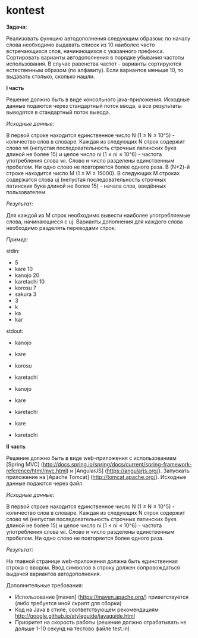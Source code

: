 # kontest
**Задача:**

Реализовать функцию автодополнения следующим образом: по началу слова необходимо выдавать список из 10 наиболее часто встречающихся слов, начинающихся с указанного префикса. Сортировать варианты автодополнения в порядке убывания частоты использования. В случае равенства частот - варианты сортируются естественным образом (по алфавиту). Если вариантов меньше 10, то выдавать столько, сколько нашли.


**I часть**

Решение должно быть в виде консольного java-приложения. Исходные данные подаются через стандартный поток ввода, а все результаты выводятся в стандартный поток вывода.

*Исходные данные:*

В первой строке находится единственное число N (1 ≤ N ≤ 10^5) - количество слов в словаре. Каждая из следующих N строк содержит слово wi (непустая последовательность строчных латинских букв длиной не более 15) и целое число ni (1 ≤ ni ≤ 10^6) - частота употребления слова wi. Слово и число разделены единственным пробелом. Ни одно слово не повторяется более одного раза. В (N+2)-й строке находится число M (1 ≤ M ≤ 15000). В следующих M строках содержатся слова uj (непустая последовательность строчных латинских букв длиной не более 15) - начала слов, введённых пользователем.

*Результат:*

Для каждой из M строк необходимо вывести наиболее употребляемые слова, начинающиеся с uj. Варианты дополнения для каждого слова необходимо разделять переводами строк.

*Пример:*

stdin:

* 5
* kare 10
* kanojo 20
* karetachi 10
* korosu 7
* sakura 3
* 3
* k
* ka
* kar

stdout:

* kanojo
* kare
* korosu
* karetachi

* kanojo
* kare
* karetachi

* kare
* karetachi


**II часть**

Решение должно быть в виде web-приложения с использованием [Spring MVC] (http://docs.spring.io/spring/docs/current/spring-framework-reference/html/mvc.html) и [AngularJS] (https://angularjs.org/). Запускать приложение на [Apache Tomcat] (http://tomcat.apache.org/). Исходные данные подаются через файл.

*Исходные данные:*

В первой строке находится единственное число N (1 ≤ N ≤ 10^5) - количество слов в словаре. Каждая из следующих N строк содержит слово wi (непустая последовательность строчных латинских букв длиной не более 15) и целое число ni (1 ≤ ni ≤ 10^6) - частота употребления слова wi. Слово и число разделены единственным пробелом. Ни одно слово не повторяется более одного раза.

*Результат:*

На главной странице web-приложения должна быть единственная строка с вводом. Ввод символов в строку должен сопровождаться выдачей вариантов автодополнения.


Дополнительные требования:
* Использование [maven] (https://maven.apache.org/) приветствуется (либо требуется иной скрипт для сборки)
* Код на Java в стиле, соответствующем рекомендациям http://google.github.io/styleguide/javaguide.html
* Приоритет на скорость работы (решение должно отрабатывать не дольше 1-10 секунд на тестово файле test.in)
